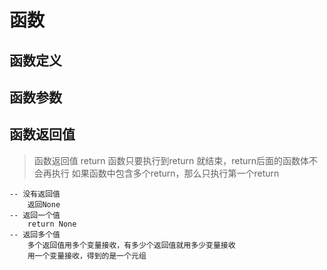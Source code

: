 # 函数


##  函数定义


## 函数参数


## 函数返回值



> 函数返回值   return
  函数只要执行到return 就结束，return后面的函数体不会再执行
  如果函数中包含多个return，那么只执行第一个return

	-- 没有返回值   
		返回None
	-- 返回一个值   
		return None
	-- 返回多个值   
		多个返回值用多个变量接收，有多少个返回值就用多少变量接收
	    用一个变量接收，得到的是一个元组
